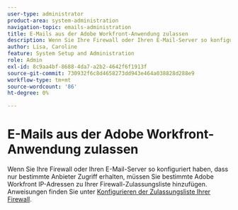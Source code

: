 ```yaml
---
user-type: administrator
product-area: system-administration
navigation-topic: emails-administration
title: E-Mails aus der Adobe Workfront-Anwendung zulassen
description: Wenn Sie Ihre Firewall oder Ihren E-Mail-Server so konfiguriert haben, dass nur bestimmte Anbieter Zugriff erhalten, müssen Sie bestimmte Adobe Workfront IP-Adressen zu Ihrer Firewall-Zulassungsliste hinzufügen. Anweisungen finden Sie unter Konfigurieren der Zulassungsliste Ihrer Firewall.
author: Lisa, Caroline
feature: System Setup and Administration
role: Admin
exl-id: 8c9aa4bf-8688-4da7-a2b2-4642f6f1913f
source-git-commit: 730932f6c8d4658273dd943e464a038828d288e9
workflow-type: tm+mt
source-wordcount: '86'
ht-degree: 0%

---
```


# E-Mails aus der Adobe Workfront-Anwendung zulassen

Wenn Sie Ihre Firewall oder Ihren E-Mail-Server so konfiguriert haben, dass nur bestimmte Anbieter Zugriff erhalten, müssen Sie bestimmte Adobe Workfront IP-Adressen zu Ihrer Firewall-Zulassungsliste hinzufügen. Anweisungen finden Sie unter [Konfigurieren der Zulassungsliste Ihrer Firewall](../../../administration-and-setup/get-started-wf-administration/configure-your-firewall.md).
